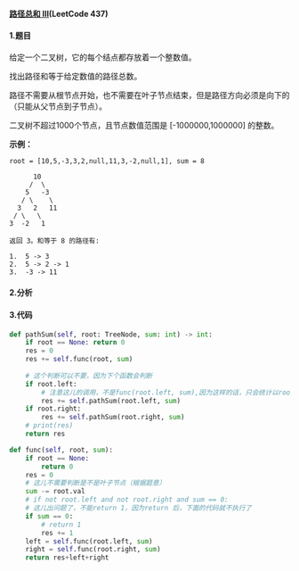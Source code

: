 #### [路径总和 III](https://leetcode-cn.com/problems/path-sum-iii/)(LeetCode 437)

#### 1.题目

给定一个二叉树，它的每个结点都存放着一个整数值。

找出路径和等于给定数值的路径总数。

路径不需要从根节点开始，也不需要在叶子节点结束，但是路径方向必须是向下的（只能从父节点到子节点）。

二叉树不超过1000个节点，且节点数值范围是 [-1000000,1000000] 的整数。

**示例：**

```
root = [10,5,-3,3,2,null,11,3,-2,null,1], sum = 8

      10
     /  \
    5   -3
   / \    \
  3   2   11
 / \   \
3  -2   1

返回 3。和等于 8 的路径有:

1.  5 -> 3
2.  5 -> 2 -> 1
3.  -3 -> 11
```

#### 2.分析

#### 3.代码

```python
def pathSum(self, root: TreeNode, sum: int) -> int:
    if root == None: return 0
    res = 0
    res += self.func(root, sum)
    
    # 这个判断可以不要，因为下个函数会判断
    if root.left:
       	# 注意这儿的调用，不是func(root.left, sum),因为这样的话，只会统计以root.left为根的左右子树的和是否满足要求。而忽略了以root.left和root.left.left root.left root.left.right加起来和为sum的情况
        res += self.pathSum(root.left, sum)
    if root.right:
        res += self.pathSum(root.right, sum)
    # print(res)
    return res

def func(self, root, sum):
    if root == None:
        return 0
    res = 0
    # 这儿不需要判断是不是叶子节点（根据题意）
    sum -= root.val
    # if not root.left and not root.right and sum == 0: 
    # 这儿出问题了，不能return 1，因为return 后，下面的代码就不执行了
    if sum == 0:
        # return 1
        res += 1
    left = self.func(root.left, sum)
    right = self.func(root.right, sum)
    return res+left+right
```